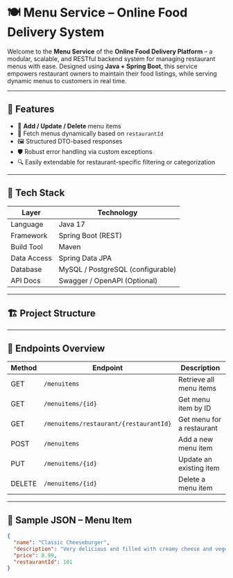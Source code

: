 # 🍽️ Menu Service – Online Food Delivery System

Welcome to the **Menu Service** of the **Online Food Delivery Platform** – a modular, scalable, and RESTful backend system for managing restaurant menus with ease. Designed using **Java + Spring Boot**, this service empowers restaurant owners to maintain their food listings, while serving dynamic menus to customers in real time.

---

## 📌 Features

- 🚀 **Add / Update / Delete** menu items
- 🧾 Fetch menus dynamically based on `restaurantId`
- 🖼️ Structured DTO-based responses
- 🛡️ Robust error handling via custom exceptions
- 🔍 Easily extendable for restaurant-specific filtering or categorization

---

## 🔧 Tech Stack

| Layer          | Technology                  |
|----------------|-----------------------------|
| Language       | Java 17                     |
| Framework      | Spring Boot (REST)          |
| Build Tool     | Maven                       |
| Data Access    | Spring Data JPA             |
| Database       | MySQL / PostgreSQL (configurable) |
| API Docs       | Swagger / OpenAPI (Optional) |

---

## 🏗️ Project Structure

---

## 📡 Endpoints Overview

| Method | Endpoint                   | Description                      |
|--------|----------------------------|----------------------------------|
| GET    | `/menuitems`               | Retrieve all menu items          |
| GET    | `/menuitems/{id}`          | Get menu item by ID              |
| GET    | `/menuitems/restaurant/{restaurantId}` | Get menu for a restaurant |
| POST   | `/menuitems`               | Add a new menu item              |
| PUT    | `/menuitems/{id}`          | Update an existing item          |
| DELETE | `/menuitems/{id}`          | Delete a menu item               |

---

## 🧪 Sample JSON – Menu Item

```json
{
  "name": "Classic Cheeseburger",
  "description": "Very delicious and filled with creamy cheese and vegetables.",
  "price": 8.99,
  "restaurantId": 101
}

